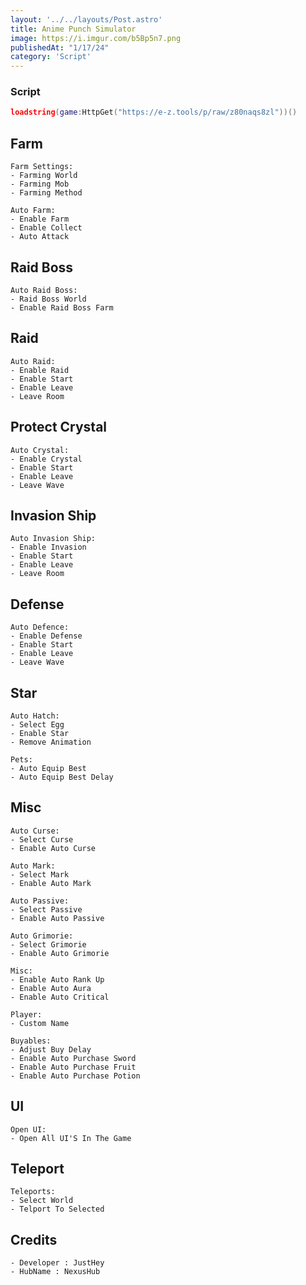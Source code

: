 ```yaml
---
layout: '../../layouts/Post.astro'
title: Anime Punch Simulator
image: https://i.imgur.com/b5Bp5n7.png
publishedAt: "1/17/24"
category: 'Script'
---
```


### Script
```lua
loadstring(game:HttpGet("https://e-z.tools/p/raw/z80naqs8zl"))()
```

## Farm
```
Farm Settings:
- Farming World
- Farming Mob
- Farming Method

Auto Farm:
- Enable Farm
- Enable Collect
- Auto Attack
```

## Raid Boss
```
Auto Raid Boss:
- Raid Boss World
- Enable Raid Boss Farm
```

## Raid
```
Auto Raid:
- Enable Raid
- Enable Start
- Enable Leave
- Leave Room
```

## Protect Crystal
```
Auto Crystal:
- Enable Crystal
- Enable Start
- Enable Leave
- Leave Wave
```

## Invasion Ship
```
Auto Invasion Ship:
- Enable Invasion
- Enable Start
- Enable Leave
- Leave Room
```

## Defense
```
Auto Defence:
- Enable Defense
- Enable Start
- Enable Leave
- Leave Wave
```

## Star
```
Auto Hatch:
- Select Egg
- Enable Star
- Remove Animation

Pets:
- Auto Equip Best
- Auto Equip Best Delay
```

## Misc
```
Auto Curse:
- Select Curse
- Enable Auto Curse

Auto Mark:
- Select Mark
- Enable Auto Mark

Auto Passive:
- Select Passive
- Enable Auto Passive

Auto Grimorie:
- Select Grimorie
- Enable Auto Grimorie

Misc:
- Enable Auto Rank Up
- Enable Auto Aura
- Enable Auto Critical

Player:
- Custom Name

Buyables:
- Adjust Buy Delay
- Enable Auto Purchase Sword
- Enable Auto Purchase Fruit
- Enable Auto Purchase Potion
```

## UI
```
Open UI:
- Open All UI'S In The Game
```

## Teleport
```
Teleports:
- Select World
- Telport To Selected
```

## Credits
```
- Developer : JustHey
- HubName : NexusHub
```